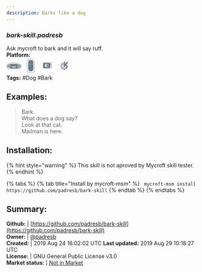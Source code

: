 ```yaml
---
description: Barks like a dog
---
```


### _bark-skill.padresb_  
Ask mycroft to bark and it will say ruff.  
**Platform:**  
 ![Mark I](../.gitbook/assets/mark-1-icon.png)  ![Mark II](../.gitbook/assets/mark-2-icon.png)  ![Picroft](../.gitbook/assets/picroft-icon.png)  ![plasmoid](../.gitbook/assets/kde.png)   
**Tags:** \#Dog \#Bark   
## Examples:  
> Bark.  
> What does a dog say?  
> Look at that cat.  
> Mailman is here.  
  
## Installation:  
{% hint style="warning" %}
This skill is not aproved by Mycroft skill tester.
{% endhint %}
    
{% tabs %}
{% tab title="Install by mycroft-msm" %}
``` mycroft-msm install https://github.com/padresb/bark-skill```
{% endtab %}
  {% endtabs %}
    
## Summary:  
**Github:** | [https://github.com/padresb/bark-skill](https://github.com/padresb/bark-skill)  
**Owner:** | [@padresb](https://github.com/padresb)  
**Created:** | 2019 Aug 24 16:02:02 UTC  **Last updated:** 2019 Aug 29 10:18:27 UTC  
**License:** | GNU General Public License v3.0  
**Market status:** | [Not in Market](https://market.mycroft.ai/skill/)  
